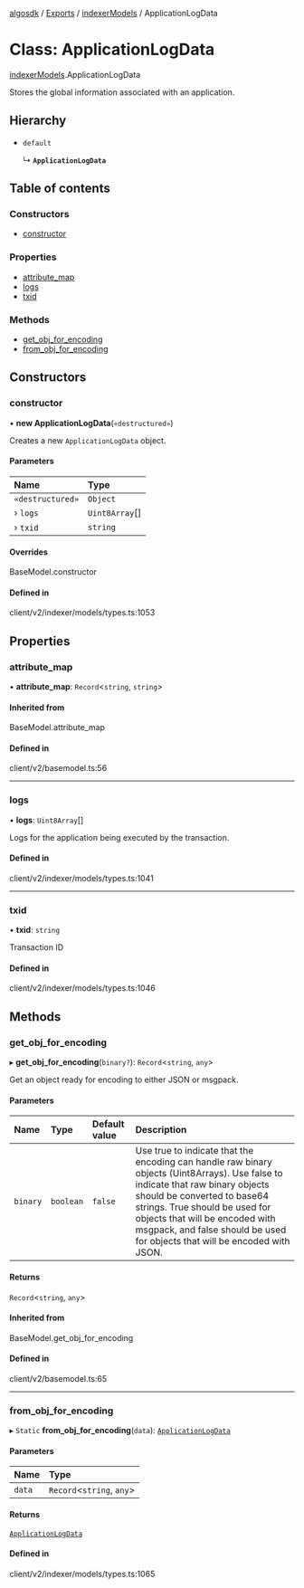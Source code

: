 [algosdk](../README.md) / [Exports](../modules.md) / [indexerModels](../modules/indexerModels.md) / ApplicationLogData

# Class: ApplicationLogData

[indexerModels](../modules/indexerModels.md).ApplicationLogData

Stores the global information associated with an application.

## Hierarchy

- `default`

  ↳ **`ApplicationLogData`**

## Table of contents

### Constructors

- [constructor](indexerModels.ApplicationLogData.md#constructor)

### Properties

- [attribute\_map](indexerModels.ApplicationLogData.md#attribute_map)
- [logs](indexerModels.ApplicationLogData.md#logs)
- [txid](indexerModels.ApplicationLogData.md#txid)

### Methods

- [get\_obj\_for\_encoding](indexerModels.ApplicationLogData.md#get_obj_for_encoding)
- [from\_obj\_for\_encoding](indexerModels.ApplicationLogData.md#from_obj_for_encoding)

## Constructors

### constructor

• **new ApplicationLogData**(`«destructured»`)

Creates a new `ApplicationLogData` object.

#### Parameters

| Name | Type |
| :------ | :------ |
| `«destructured»` | `Object` |
| › `logs` | `Uint8Array`[] |
| › `txid` | `string` |

#### Overrides

BaseModel.constructor

#### Defined in

client/v2/indexer/models/types.ts:1053

## Properties

### attribute\_map

• **attribute\_map**: `Record`\<`string`, `string`\>

#### Inherited from

BaseModel.attribute\_map

#### Defined in

client/v2/basemodel.ts:56

___

### logs

• **logs**: `Uint8Array`[]

Logs for the application being executed by the transaction.

#### Defined in

client/v2/indexer/models/types.ts:1041

___

### txid

• **txid**: `string`

Transaction ID

#### Defined in

client/v2/indexer/models/types.ts:1046

## Methods

### get\_obj\_for\_encoding

▸ **get_obj_for_encoding**(`binary?`): `Record`\<`string`, `any`\>

Get an object ready for encoding to either JSON or msgpack.

#### Parameters

| Name | Type | Default value | Description |
| :------ | :------ | :------ | :------ |
| `binary` | `boolean` | `false` | Use true to indicate that the encoding can handle raw binary objects (Uint8Arrays). Use false to indicate that raw binary objects should be converted to base64 strings. True should be used for objects that will be encoded with msgpack, and false should be used for objects that will be encoded with JSON. |

#### Returns

`Record`\<`string`, `any`\>

#### Inherited from

BaseModel.get\_obj\_for\_encoding

#### Defined in

client/v2/basemodel.ts:65

___

### from\_obj\_for\_encoding

▸ `Static` **from_obj_for_encoding**(`data`): [`ApplicationLogData`](indexerModels.ApplicationLogData.md)

#### Parameters

| Name | Type |
| :------ | :------ |
| `data` | `Record`\<`string`, `any`\> |

#### Returns

[`ApplicationLogData`](indexerModels.ApplicationLogData.md)

#### Defined in

client/v2/indexer/models/types.ts:1065
